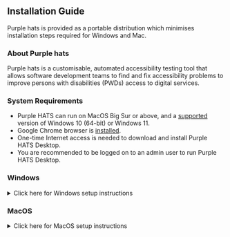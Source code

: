 ## Installation Guide

Purple hats is provided as a portable distribution which minimises installation steps required for Windows and Mac.

### About Purple hats
Purple hats is a customisable, automated accessibility testing tool that allows software development teams to find and fix accessibility problems to improve persons with disabilities (PWDs) access to digital services.

### System Requirements
* Purple HATS can run on MacOS Big Sur or above, and a [supported](https://learn.microsoft.com/en-us/windows/release-health/supported-versions-windows-client) version of Windows 10 (64-bit) or Windows 11.
* Google Chrome browser is [installed](https://www.google.com/chrome).
* One-time Internet access is needed to download and install Purple HATS Desktop.
* You are recommended to be logged on to an admin user to run Purple HATS Desktop.

### Windows
<details>
  <summary>Click here for Windows setup instructions</summary>

#### Download Portable Copy
* Download and extract latest [purple-hats-portable-windows.zip](https://github.com/GovTechSG/purple-hats/releases/latest/download/purple-hats-portable-windows.zip).
* Tip: To extract files, right-click the Compressed zip file and click "Extract All…" in the context menu.

#### Run Purple hats
 * Navigate to the folder containing purple-hats-portable.
 * Double-click `hats_shell.cmd` (Windows Command Script file).
  <img width="480" alt="Screenshot of Windows Explorer with hats_shell.cmd selected" src="https://user-images.githubusercontent.com/2021525/225506018-9f7a6684-ac14-4a69-a4f2-4d1a67a068c4.png">

 * A Windows Command Prompt window should open with contents as illustrated below. `hats_shell` will automatically prepare your system to run Purple hats.
```
hats Shell - Created By younglim - NO WARRANTY PROVIDED
================================================================

INFO: Stored current working directory at C:\Users\a11y\Downloads\purple-hats-portable-windows
INFO: Set path to node for this session
INFO: Set path to node_modules for this session
INFO: Set path to npm-global for this session
INFO: Set path to Playwright cache for this session
INFO: Set path to ImageMagick for this session
INFO: Set path to purple-hats for this session


PS C:\Users\username\Downloads\purple-hats-portable-windows>
```


 * Type in the following commands into the window.  The following commands will navigate your Command Prompt window to the `purple-hats` sub-directory and initiate a scan
```
cd purple-hats
node index
```
 * If a Windows Firewall prompt appears, click "Allow access"
<img width="261" alt="Windows Firewall prompt for Allow access" src="https://user-images.githubusercontent.com/2021525/208462360-ae9e1e3d-beca-4b78-af40-4126719432f0.png">

 * You should then see your Windows Command Prompt window updated with the following contents
```
PS C:\Users\username\Downloads\purple-hats-portable-windows> cd purple-hats
PS C:\Users\username\Downloads\purple-hats-portable-windows\purple-hats> node index
┌────────────────────────────────────────────────────────────┐
│ Welcome to HATS Accessibility Testing Tool!                │
│ We recommend using Chrome browser for the best experience. │
│                                                            │
│ Version: ░░░░░░                                            │
└────────────────────────────────────────────────────────────┘
? What would you like to scan today? (Use arrow keys)
> sitemap
  website
  custom flow
```

 * Follow the steps at [Features](https://github.com/GovTechSG/purple-hats#features) for more information on how to run a scan.

  </details>

### MacOS
<details>
  <summary>Click here for MacOS setup instructions</summary>

#### Download Portable Copy
 * Download and extract [purple-hats-portable-mac.zip](https://github.com/GovTechSG/purple-hats/releases/latest/download/purple-hats-portable-mac.zip) version.
 * Tip: To extract files in Mac, double-click on `purple-hats-portable-mac.zip` file, usually located at your Downloads folder. A new folder with the name `purple-hats-mac` will appear in Finder.

#### Run Purple hats
 * Navigate to the folder `purple-hats-mac`, usually located at your Downloads folder.
 * Right-click `hats_shell.command`. Then click `Open` in the context menu.
  <img width="480" alt="Screenshot of right-click hats_shell.command and Open" src="https://user-images.githubusercontent.com/2021525/225501586-2df8ba37-f58a-4d1f-b28c-e06865fec2b0.png">

 * A prompt as follows will appear like below. Click `Open`.
 <img width="240" alt="MacOS prompt for unidentified developer" src="https://user-images.githubusercontent.com/2021525/208457749-3a0a573d-5a6d-4905-b11e-c957d2073979.png">

 * A Terminal window should open with contents as illustrated below. `hats_shell` will automatically prepare your system to run Purple hats.
```
Last login: Thu Mar 16 10:48:05 on ttys002
/Users/username/Downloads/purple-hats-portable-mac/hats_shell.command ; exit;
username@hostname ~ % /Users/username/Downloads/purple-hats-portable-mac/hats_shell.command ; exit;
hats Shell - Created By younglim - NO WARRANTY PROVIDED
================================================================

INFO: Setting path to node for this session
INFO: Set path to node_modules for this session
INFO: Set path to Playwright cache for this session
INFO: Set symbolic link to ImageMagick
INFO: Set path to ImageMagick binaries
INFO: Removing com.apple.quarantine attributes for required binaries to run
username@hostname purple-hats-portable-mac %
```

 * Type in the following commands into the window.  The following commands will navigate your Terminal window to the `purple-hats` sub-directory and initiate a scan
 ```
cd purple-hats
node index
```

 * You should then see your Terminal window updated with the following contents
```
username@hostname purple-hats-portable-mac % cd purple-hats
username@hostname purple-hats % node index
┌────────────────────────────────────────────────────────────┐
│ Welcome to HATS Accessibility Testing Tool!                │
│ We recommend using Chrome browser for the best experience. │
│                                                            │
│ Version: ░░░░░░                                            │
└────────────────────────────────────────────────────────────┘
? What would you like to scan today? (Use arrow keys)
❯ sitemap
  website
  custom flow
```

 * Follow the steps at [Features](https://github.com/GovTechSG/purple-hats#features) for more information on how to run a scan.
</details>
